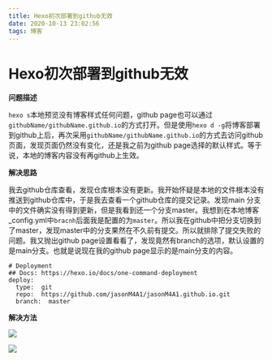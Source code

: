 ```yaml
---
title: Hexo初次部署到github无效
date: 2020-10-13 23:02:56
tags: 博客
---
```

# Hexo初次部署到github无效

**问题描述**

`hexo s`本地预览没有博客样式任何问题，github page也可以通过`githubName/githubName.github.io`的方式打开。但是使用`hexo d -g`将博客部署到github上后，再次采用`githubName/githubName.github.io`的方式去访问github页面，发现页面仍然没有变化，还是我之前为github page选择的默认样式。等于说，本地的博客内容没有再github上生效。

**解决思路**

我去github仓库查看，发现仓库根本没有更新。我开始怀疑是本地的文件根本没有推送到github仓库中，于是我去查看一个github仓库的提交记录。发现main 分支中的文件确实没有得到更新，但是我看到还一个分支master。我想到在本地博客_config.yml中`bracnh`后面我是配置的为`master`。所以我在github中把分支切换到了master，发现master中的分支果然在不久前有提交。所以就排除了提交失败的问题。我又抛出github page设置看看了，发现竟然有branch的选项，默认设置的是main分支。也就是说现在我的github page显示的是main分支的内容。

~~~
# Deployment
## Docs: https://hexo.io/docs/one-command-deployment
deploy:
  type:  git
  repo:  https://github.com/jasonM4A1/jasonM4A1.github.io.git
  branch:  master
~~~

**解决方法**

![](https://gitee.com/CharlieLiLi/pictureHost/raw/master/20201013153839.png)

![](https://gitee.com/CharlieLiLi/pictureHost/raw/master/20201013153856.png)